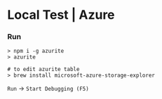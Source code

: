 # Local Test | Azure

### Run
```
> npm i -g azurite
> azurite

# to edit azurite table
> brew install microsoft-azure-storage-explorer
```

`Run` -> `Start Debugging (F5)`